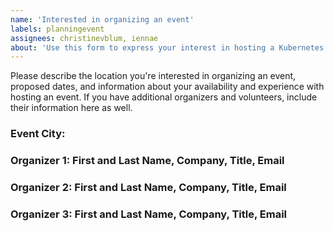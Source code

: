 ```yaml
---
name: 'Interested in organizing an event'
labels: planningevent
assignees: christinevblum, iennae
about: 'Use this form to express your interest in hosting a Kubernetes Community Days event in your area'
---
```


Please describe the location you're interested in organizing an event, proposed dates, and information about your availability and experience with hosting an event. If you have additional organizers and volunteers, include their information here as well. 

### Event City:
### Organizer 1: First and Last Name, Company, Title, Email 
### Organizer 2: First and Last Name, Company, Title, Email
### Organizer 3: First and Last Name, Company, Title, Email
